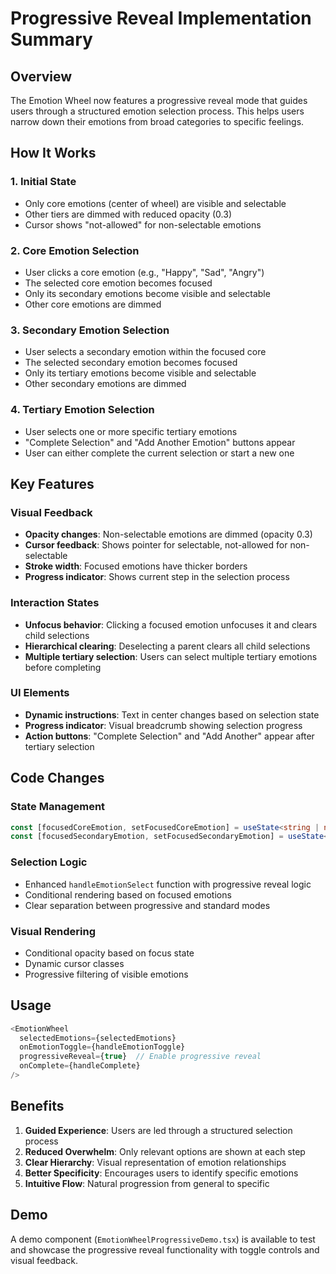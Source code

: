# Progressive Reveal Implementation Summary

## Overview
The Emotion Wheel now features a progressive reveal mode that guides users through a structured emotion selection process. This helps users narrow down their emotions from broad categories to specific feelings.

## How It Works

### 1. Initial State
- Only core emotions (center of wheel) are visible and selectable
- Other tiers are dimmed with reduced opacity (0.3)
- Cursor shows "not-allowed" for non-selectable emotions

### 2. Core Emotion Selection
- User clicks a core emotion (e.g., "Happy", "Sad", "Angry")
- The selected core emotion becomes focused
- Only its secondary emotions become visible and selectable
- Other core emotions are dimmed

### 3. Secondary Emotion Selection
- User selects a secondary emotion within the focused core
- The selected secondary emotion becomes focused
- Only its tertiary emotions become visible and selectable
- Other secondary emotions are dimmed

### 4. Tertiary Emotion Selection
- User selects one or more specific tertiary emotions
- "Complete Selection" and "Add Another Emotion" buttons appear
- User can either complete the current selection or start a new one

## Key Features

### Visual Feedback
- **Opacity changes**: Non-selectable emotions are dimmed (opacity 0.3)
- **Cursor feedback**: Shows pointer for selectable, not-allowed for non-selectable
- **Stroke width**: Focused emotions have thicker borders
- **Progress indicator**: Shows current step in the selection process

### Interaction States
- **Unfocus behavior**: Clicking a focused emotion unfocuses it and clears child selections
- **Hierarchical clearing**: Deselecting a parent clears all child selections
- **Multiple tertiary selection**: Users can select multiple tertiary emotions before completing

### UI Elements
- **Dynamic instructions**: Text in center changes based on selection state
- **Progress indicator**: Visual breadcrumb showing selection progress
- **Action buttons**: "Complete Selection" and "Add Another" appear after tertiary selection

## Code Changes

### State Management
```typescript
const [focusedCoreEmotion, setFocusedCoreEmotion] = useState<string | null>(null);
const [focusedSecondaryEmotion, setFocusedSecondaryEmotion] = useState<string | null>(null);
```

### Selection Logic
- Enhanced `handleEmotionSelect` function with progressive reveal logic
- Conditional rendering based on focused emotions
- Clear separation between progressive and standard modes

### Visual Rendering
- Conditional opacity based on focus state
- Dynamic cursor classes
- Progressive filtering of visible emotions

## Usage
```typescript
<EmotionWheel
  selectedEmotions={selectedEmotions}
  onEmotionToggle={handleEmotionToggle}
  progressiveReveal={true}  // Enable progressive reveal
  onComplete={handleComplete}
/>
```

## Benefits
1. **Guided Experience**: Users are led through a structured selection process
2. **Reduced Overwhelm**: Only relevant options are shown at each step
3. **Clear Hierarchy**: Visual representation of emotion relationships
4. **Better Specificity**: Encourages users to identify specific emotions
5. **Intuitive Flow**: Natural progression from general to specific

## Demo
A demo component (`EmotionWheelProgressiveDemo.tsx`) is available to test and showcase the progressive reveal functionality with toggle controls and visual feedback.
